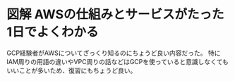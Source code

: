 # 図解 AWSの仕組みとサービスがたった1日でよくわかる

GCP経験者がAWSについてざっくり知るのにちょうど良い内容だった。
特にIAM周りの用語の違いやVPC周りの話などはGCPを使っていると意識しなくてもいいことが多いため、復習にもちょうど良い。
